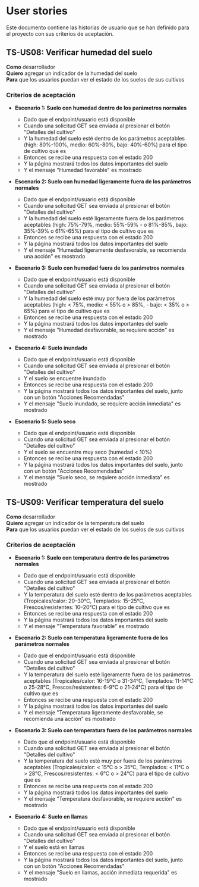 # User stories
Este documento contiene las historias de usuario que se han definido para el proyecto con sus criterios de aceptación.

## TS-US08: Verificar humedad del suelo

**Como** desarrollador  
**Quiero** agregar un indicador de la humedad del suelo  
**Para** que los usuarios puedan ver el estado de los suelos de sus cultivos

### Criterios de aceptación

- **Escenario 1: Suelo con humedad dentro de los parámetros normales**
  - Dado que el endpoint/usuario está disponible
  - Cuando una solicitud GET sea enviada al presionar el botón "Detalles del cultivo"
  - Y la humedad del suelo esté dentro de los parámetros aceptables (high: 80%-100%, medio: 60%-80%, bajo: 40%-60%) para el tipo de cultivo que es
  - Entonces se recibe una respuesta con el estado 200
  - Y la página mostrará todos los datos importantes del suelo
  - Y el mensaje "Humedad favorable" es mostrado

- **Escenario 2: Suelo con humedad ligeramente fuera de los parámetros normales**
  - Dado que el endpoint/usuario está disponible
  - Cuando una solicitud GET sea enviada al presionar el botón "Detalles del cultivo"
  - Y la humedad del suelo esté ligeramente fuera de los parámetros aceptables (high: 75%-79%, medio: 55%-59%  - o 81%-85%, bajo: 35%-39% o 61%-65%) para el tipo de cultivo que es
  - Entonces se recibe una respuesta con el estado 200
  - Y la página mostrará todos los datos importantes del suelo
  - Y el mensaje "Humedad ligeramente desfavorable, se recomienda una acción" es mostrado

- **Escenario 3: Suelo con humedad fuera de los parámetros normales**
  - Dado que el endpoint/usuario está disponible
  - Cuando una solicitud GET sea enviada al presionar el botón "Detalles del cultivo"
  - Y la humedad del suelo esté muy por fuera de los parámetros aceptables (high: < 75%, medio: < 55% o > 85%,  - bajo: < 35% o > 65%) para el tipo de cultivo que es
  - Entonces se recibe una respuesta con el estado 200
  - Y la página mostrará todos los datos importantes del suelo
  - Y el mensaje "Humedad desfavorable, se requiere acción" es mostrado

- **Escenario 4: Suelo inundado**
  - Dado que el endpoint/usuario está disponible
  - Cuando una solicitud GET sea enviada al presionar el botón "Detalles del cultivo"
  - Y el suelo se encuentre inundado
  - Entonces se recibe una respuesta con el estado 200
  - Y la página mostrará todos los datos importantes del suelo, junto con un botón "Acciones Recomendadas"
  - Y el mensaje "Suelo inundado, se requiere acción inmediata" es mostrado

- **Escenario 5: Suelo seco**
  - Dado que el endpoint/usuario está disponible
  - Cuando una solicitud GET sea enviada al presionar el botón "Detalles del cultivo"
  - Y el suelo se encuentre muy seco (humedad < 10%)
  - Entonces se recibe una respuesta con el estado 200
  - Y la página mostrará todos los datos importantes del suelo, junto con un botón "Acciones Recomendadas"
  - Y el mensaje "Suelo seco, se requiere acción inmediata" es mostrado

## TS-US09: Verificar temperatura del suelo	

**Como** desarrollador  
**Quiero** agregar un indicador de la temperatura del suelo  
**Para** que los usuarios puedan ver el estado de los suelos de sus cultivos

### Criterios de aceptación

- **Escenario 1: Suelo con temperatura dentro de los parámetros normales**
  - Dado que el endpoint/usuario está disponible
  - Cuando una solicitud GET sea enviada al presionar el botón "Detalles del cultivo"
  - Y la temperatura del suelo esté dentro de los parámetros aceptables (Tropicales/calor: 20–30°C, Templados: 15–25°C, Frescos/resistentes: 10–20°C) para el tipo de cultivo que es
  - Entonces se recibe una respuesta con el estado 200
  - Y la página mostrará todos los datos importantes del suelo
  - Y el mensaje "Temperatura favorable" es mostrado

- **Escenario 2: Suelo con temperatura ligeramente fuera de los parámetros normales**
  - Dado que el endpoint/usuario está disponible
  - Cuando una solicitud GET sea enviada al presionar el botón "Detalles del cultivo"
  - Y la temperatura del suelo esté ligeramente fuera de los parámetros aceptables (Tropicales/calor: 16-19°C o 31-34°C, Templados: 11-14°C o 25-28°C, Frescos/resistentes: 6-9°C o 21-24°C) para el tipo de cultivo que es
  - Entonces se recibe una respuesta con el estado 200
  - Y la página mostrará todos los datos importantes del suelo
  - Y el mensaje "Temperatura ligeramente desfavorable, se recomienda una acción" es mostrado

- **Escenario 3: Suelo con temperatura fuera de los parámetros normales**
  - Dado que el endpoint/usuario está disponible
  - Cuando una solicitud GET sea enviada al presionar el botón "Detalles del cultivo"
  - Y la temperatura del suelo esté muy por fuera de los parámetros aceptables (Tropicales/calor: < 15°C o > 35°C, Templados: < 11°C o > 28°C, Frescos/resistentes: < 6°C o > 24°C) para el tipo de cultivo que es
  - Entonces se recibe una respuesta con el estado 200
  - Y la página mostrará todos los datos importantes del suelo
  - Y el mensaje "Temperatura desfavorable, se requiere acción" es mostrado

- **Escenario 4: Suelo en llamas**
  - Dado que el endpoint/usuario está disponible
  - Cuando una solicitud GET sea enviada al presionar el botón "Detalles del cultivo"
  - Y el suelo está en llamas
  - Entonces se recibe una respuesta con el estado 200
  - Y la página mostrará todos los datos importantes del suelo, junto con un botón "Acciones Recomendadas"
  - Y el mensaje "Suelo en llamas, acción inmediata requerida" es mostrado